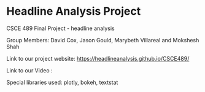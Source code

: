 # Headline Analysis Project
CSCE 489 Final Project - headline analysis

Group Members: 
David Cox, Jason Gould, Marybeth Villareal and Mokshesh Shah

Link to our project website: https://headlineanalysis.github.io/CSCE489/

Link to our Video : 

Special libraries used: plotly, bokeh, textstat

